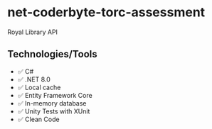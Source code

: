 # net-coderbyte-torc-assessment
Royal Library API

## Technologies/Tools

- :white_check_mark: C#
- :white_check_mark: .NET 8.0
- :white_check_mark: Local cache
- :white_check_mark: Entity Framework Core
- :white_check_mark: In-memory database
- :white_check_mark: Unity Tests with XUnit
- :white_check_mark: Clean Code

